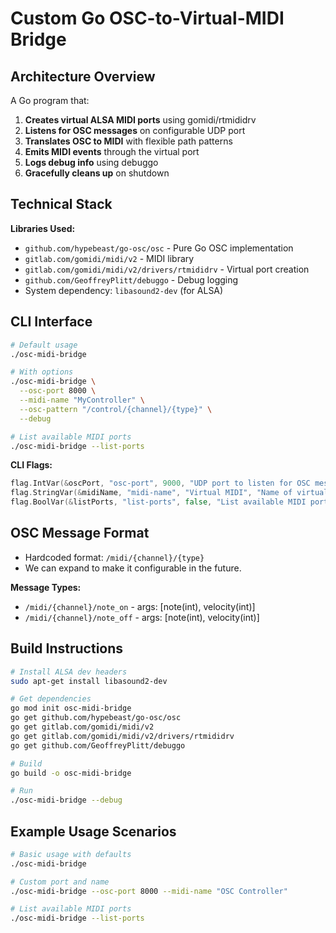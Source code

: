 # Custom Go OSC-to-Virtual-MIDI Bridge

## Architecture Overview

A Go program that:
1. **Creates virtual ALSA MIDI ports** using gomidi/rtmididrv
2. **Listens for OSC messages** on configurable UDP port
3. **Translates OSC to MIDI** with flexible path patterns
4. **Emits MIDI events** through the virtual port
5. **Logs debug info** using debuggo
6. **Gracefully cleans up** on shutdown

## Technical Stack

**Libraries Used:**
- `github.com/hypebeast/go-osc/osc` - Pure Go OSC implementation
- `gitlab.com/gomidi/midi/v2` - MIDI library
- `gitlab.com/gomidi/midi/v2/drivers/rtmididrv` - Virtual port creation
- `github.com/GeoffreyPlitt/debuggo` - Debug logging
- System dependency: `libasound2-dev` (for ALSA)

## CLI Interface

```bash
# Default usage
./osc-midi-bridge

# With options
./osc-midi-bridge \
  --osc-port 8000 \
  --midi-name "MyController" \
  --osc-pattern "/control/{channel}/{type}" \
  --debug

# List available MIDI ports
./osc-midi-bridge --list-ports
```

**CLI Flags:**
```go
flag.IntVar(&oscPort, "osc-port", 9000, "UDP port to listen for OSC messages")
flag.StringVar(&midiName, "midi-name", "Virtual MIDI", "Name of virtual MIDI port")
flag.BoolVar(&listPorts, "list-ports", false, "List available MIDI ports and exit")
```

## OSC Message Format
- Hardcoded format: `/midi/{channel}/{type}` 
- We can expand to make it configurable in the future.

**Message Types:**
- `/midi/{channel}/note_on` - args: [note(int), velocity(int)]
- `/midi/{channel}/note_off` - args: [note(int), velocity(int)]

## Build Instructions

```bash
# Install ALSA dev headers
sudo apt-get install libasound2-dev

# Get dependencies
go mod init osc-midi-bridge
go get github.com/hypebeast/go-osc/osc
go get gitlab.com/gomidi/midi/v2
go get gitlab.com/gomidi/midi/v2/drivers/rtmididrv
go get github.com/GeoffreyPlitt/debuggo

# Build
go build -o osc-midi-bridge

# Run
./osc-midi-bridge --debug
```

## Example Usage Scenarios

```bash
# Basic usage with defaults
./osc-midi-bridge

# Custom port and name
./osc-midi-bridge --osc-port 8000 --midi-name "OSC Controller"

# List available MIDI ports
./osc-midi-bridge --list-ports
```

